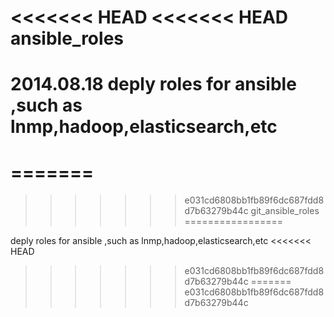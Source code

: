 <<<<<<< HEAD
<<<<<<< HEAD
ansible_roles
=============
2014.08.18
deply roles for ansible ,such as lnmp,hadoop,elasticsearch,etc
===

=======
=======
>>>>>>> e031cd6808bb1fb89f6dc687fdd8d7b63279b44c
git_ansible_roles
=================

deply roles for ansible ,such as lnmp,hadoop,elasticsearch,etc
<<<<<<< HEAD
>>>>>>> e031cd6808bb1fb89f6dc687fdd8d7b63279b44c
=======
>>>>>>> e031cd6808bb1fb89f6dc687fdd8d7b63279b44c
